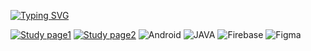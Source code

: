 [![Typing SVG](https://readme-typing-svg.herokuapp.com?font=Fjalla+One&size=30&pause=1000&color=F73D93DB&background=16003B&center=true&multiline=true&width=500&height=60&lines=Hello%2C+World+)](https://git.io/typing-svg)

[![Study page1](http://img.shields.io/badge/-STUDY%20PAGE-black?style=flat-square&logo=Tistory&link=https://heather-min.tistory.com//)](https://heather-min.tistory.com/) [![Study page2](http://img.shields.io/badge/-NOTION-gray?style=flat-square&logo=Notion&link=https://celestial-dogwood-dcc.notion.site/afcc2bcde7324a85aaa9bfdc72461514)](https://celestial-dogwood-dcc.notion.site/afcc2bcde7324a85aaa9bfdc72461514) ![Android](http://img.shields.io/badge/-Android-Green?style=flat-square&logo=Android) ![JAVA](http://img.shields.io/badge/-JAVA-red?style=flat-square) ![Firebase](http://img.shields.io/badge/-Firebase-yellow?style=flat-square&logo=Firebase) ![Figma](http://img.shields.io/badge/-Figma-pink?style=flat-square&logo=Figma)
 

